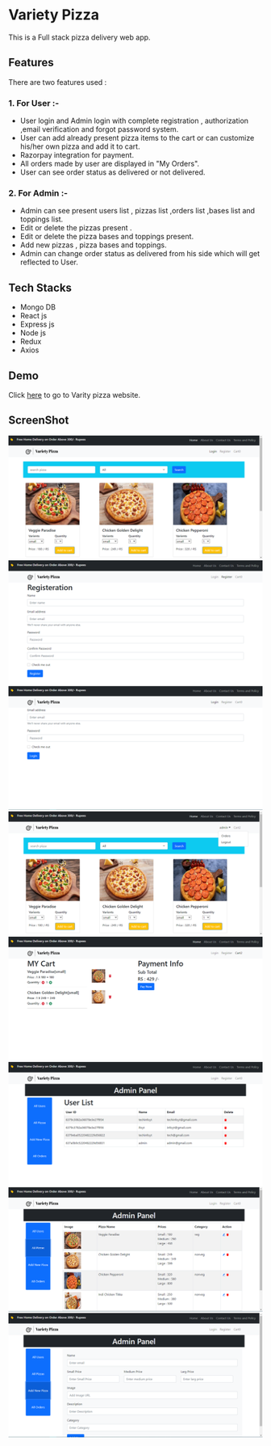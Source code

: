 
# Variety Pizza

This is a Full stack pizza delivery web app.


## Features
There are two features used :
### 1. For User :-
* User login and Admin login with complete registration , authorization ,email verification and forgot password system.
* User can add already present pizza items to the cart or can customize his/her own pizza and add it to cart.
* Razorpay integration for payment.
* All orders made by user are displayed in "My Orders".
* User can see order status as delivered or not delivered.
### 2. For Admin :-
* Admin can see present users list , pizzas list ,orders list ,bases list and toppings list.
* Edit or delete the pizzas present .
* Edit or delete the pizza bases and toppings present.
* Add new pizzas , pizza bases and toppings.
* Admin can change order status as delivered from his side which will get reflected to User.

## Tech Stacks
* Mongo DB
* React js
* Express js
* Node js
* Redux 
* Axios

## Demo
Click [here](https://variety-pizza.herokuapp.com/register) to go to Varity pizza website.

## ScreenShot
![alt text](https://github.com/Supriyabce/VarietyPizza/blob/main/screenshot/3.png)
![alt text](https://github.com/Supriyabce/VarietyPizza/blob/main/screenshot/1.png)
![alt text](https://github.com/Supriyabce/VarietyPizza/blob/main/screenshot/2.png)
![alt text](https://github.com/Supriyabce/VarietyPizza/blob/main/screenshot/8.png)
![alt text](https://github.com/Supriyabce/VarietyPizza/blob/main/screenshot/4.png)
![alt text](https://github.com/Supriyabce/VarietyPizza/blob/main/screenshot/5.png)
![alt text](https://github.com/Supriyabce/VarietyPizza/blob/main/screenshot/6.png)
![alt text](https://github.com/Supriyabce/VarietyPizza/blob/main/screenshot/7.png)

